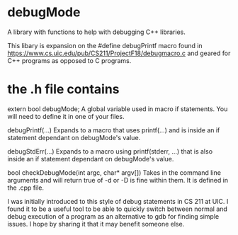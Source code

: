 # debugMode
A library with functions to help with debugging C++ libraries.

This libary is expansion on the #define debugPrintf macro found in https://www.cs.uic.edu/pub/CS211/ProjectF18/debugmacro.c
and geared for C++ programs as opposed to C programs.

# the .h file contains

extern bool debugMode;
A global variable used in macro if statements. You will need to define it in one of your files.

debugPrintf(...)
Expands to a macro that uses printf(...) and is inside an if statement dependant on debugMode's value.

debugStdErr(...)
Expands to a macro using printf(stderr, ...) that is also inside an if statement dependant on debugMode's value.

bool checkDebugMode(int argc, char* argv[])
Takes in the command line arguments and will return true of -d or -D is fine within them. It is defined in the .cpp file.

I was initially introduced to this style of debug statements in CS 211 at UIC. I found it to be a useful tool to be able to quickly switch
between normal and debug execution of a program as an alternative to gdb for finding simple issues. I hope by sharing it that it may benefit
someone else.

